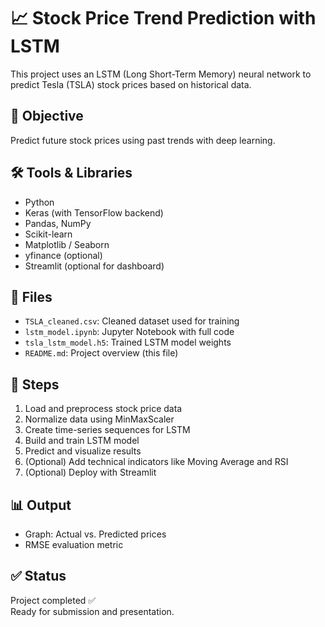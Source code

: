 
# 📈 Stock Price Trend Prediction with LSTM

This project uses an LSTM (Long Short-Term Memory) neural network to predict Tesla (TSLA) stock prices based on historical data.

## 🧠 Objective
Predict future stock prices using past trends with deep learning.

## 🛠 Tools & Libraries
- Python
- Keras (with TensorFlow backend)
- Pandas, NumPy
- Scikit-learn
- Matplotlib / Seaborn
- yfinance (optional)
- Streamlit (optional for dashboard)

## 📁 Files
- `TSLA_cleaned.csv`: Cleaned dataset used for training
- `lstm_model.ipynb`: Jupyter Notebook with full code
- `tsla_lstm_model.h5`: Trained LSTM model weights
- `README.md`: Project overview (this file)

## 🔄 Steps
1. Load and preprocess stock price data
2. Normalize data using MinMaxScaler
3. Create time-series sequences for LSTM
4. Build and train LSTM model
5. Predict and visualize results
6. (Optional) Add technical indicators like Moving Average and RSI
7. (Optional) Deploy with Streamlit

## 📊 Output
- Graph: Actual vs. Predicted prices
- RMSE evaluation metric

## ✅ Status
Project completed ✅  
Ready for submission and presentation.
